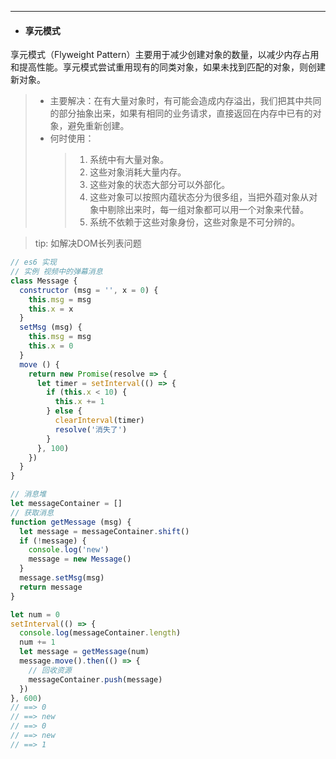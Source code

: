 ---
* #### 享元模式

享元模式（Flyweight Pattern）主要用于减少创建对象的数量，以减少内存占用和提高性能。享元模式尝试重用现有的同类对象，如果未找到匹配的对象，则创建新对象。

> * 主要解决：在有大量对象时，有可能会造成内存溢出，我们把其中共同的部分抽象出来，如果有相同的业务请求，直接返回在内存中已有的对象，避免重新创建。
> * 何时使用：
>   > 1. 系统中有大量对象。
>   > 2. 这些对象消耗大量内存。
>   > 3. 这些对象的状态大部分可以外部化。
>   > 4. 这些对象可以按照内蕴状态分为很多组，当把外蕴对象从对象中剔除出来时，每一组对象都可以用一个对象来代替。
>   > 5. 系统不依赖于这些对象身份，这些对象是不可分辨的。

> tip: 如解决DOM长列表问题

```js
// es6 实现
// 实例 视频中的弹幕消息
class Message {
  constructor (msg = '', x = 0) {
    this.msg = msg
    this.x = x
  }
  setMsg (msg) {
    this.msg = msg
    this.x = 0
  }
  move () {
    return new Promise(resolve => {
      let timer = setInterval(() => {
        if (this.x < 10) {
          this.x += 1
        } else {
          clearInterval(timer)
          resolve('消失了')
        }
      }, 100)
    })
  }
}

// 消息堆
let messageContainer = []
// 获取消息
function getMessage (msg) {
  let message = messageContainer.shift()
  if (!message) {
    console.log('new')
    message = new Message()
  }
  message.setMsg(msg)
  return message
}

let num = 0
setInterval(() => {
  console.log(messageContainer.length)
  num += 1
  let message = getMessage(num)
  message.move().then(() => {
    // 回收资源
    messageContainer.push(message)
  })
}, 600)
// ==> 0
// ==> new
// ==> 0
// ==> new
// ==> 1
```
